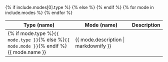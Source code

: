 <!-- markdownlint-disable MD013 MD033 MD041 -->
<div class="table">

<table>
<thead>
<tr>
{% if include.modes[0].type %}
<th>Type (name)</th>
{% else %}
<th>Mode (name)</th>
{% endif %}
<th>Description</th>
</tr>
</thead>
<tbody>
{% for mode in include.modes %}
<tr>
<td>
{% if mode.type %}<code>{{ mode.type }}</code>{% else %}<code>{{ mode.mode }}</code>{% endif %}
<br/>
{{ mode.name }}
</td>
<td>{{ mode.description | markdownify }}</td>
</tr>
{% endfor %}
</tbody>
</table>

</div>
